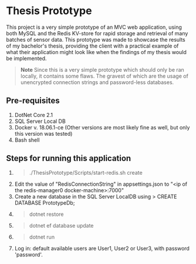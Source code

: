 Thesis Prototype
========================

This project is a very simple prototype of an MVC web application, using both MySQL and the Redis KV-store for rapid storage and retrieval of many batches of sensor data. This prototype was made to showcase the results of my bachelor's thesis, providing the client with a practical example of what their application might look like when the findings of my thesis would be implemented.

> __Note__
> Since this is a very simple prototype which should only be ran locally, it contains some flaws. The gravest of which are the usage of unencrypted connection strings and password-less databases. 

Pre-requisites
-----------------------------------------
1. DotNet Core 2.1
2. SQL Server Local DB
3. Docker v. 18.06.1-ce (Other versions are most likely fine as well, but only this version was tested)
4. Bash shell

Steps for running this application
-----------------------------------------
1. > ./ThesisPrototype/Scripts/start-redis.sh create
2. Edit the value of "RedisConnectionString" in appsettings.json to "&lt;ip of the redis-manager0 docker-machine&gt;:7000"
3. Create a new database in the SQL Server LocalDB using > CREATE DATABASE PrototypeDb;
4. > dotnet restore
5. > dotnet ef database update
6. > dotnet run
7. Log in: default available users are User1, User2 or User3, with password 'password'.
